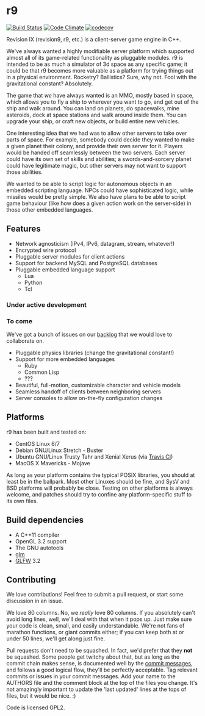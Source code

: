# r9 #

[![Build Status](https://travis-ci.org/adminspotter/r9.svg?branch=master)](https://travis-ci.org/adminspotter/r9) [![Code Climate](https://codeclimate.com/github/adminspotter/r9/badges/gpa.svg)](https://codeclimate.com/github/adminspotter/r9) [![codecov](https://codecov.io/gh/adminspotter/r9/branch/master/graph/badge.svg)](https://codecov.io/gh/adminspotter/r9)

Revision IX (revision9, r9, etc.) is a client-server game engine in
C++.

We've always wanted a highly modifiable server platform which
supported almost all of its game-related functionality as pluggable
modules.  r9 is intended to be as much a simulator of 3d space as any
specific game; it could be that r9 becomes more valuable as a platform
for trying things out in a physical environment.  Rocketry?
Ballistics?  Sure, why not.  Fool with the gravitational constant?
Absolutely.

The game that *we* have always wanted is an MMO, mostly based in
space, which allows you to fly a ship to wherever you want to go, and
get out of the ship and walk around.  You can land on planets, do
spacewalks, mine asteroids, dock at space stations and walk around
inside them.  You can upgrade your ship, or craft new objects, or
build entire new vehicles.

One interesting idea that we had was to allow other servers to take
over parts of space.  For example, somebody could decide they wanted
to make a given planet their colony, and provide their own server for
it.  Players would be handed off seamlessly between the two servers.
Each server could have its own set of skills and abilities; a
swords-and-sorcery planet could have legitimate magic, but other
servers may not want to support those abilities.

We wanted to be able to script logic for autonomous objects in an
embedded scripting language.  NPCs could have sophisticated logic,
while missiles would be pretty simple.  We also have plans to be able
to script game behaviour (like how does a given action work on the
server-side) in those other embedded languages.

## Features ##

* Network agnosticism (IPv4, IPv6, datagram, stream, whatever!)
* Encrypted wire protocol
* Pluggable server modules for client actions
* Support for backend MySQL and PostgreSQL databases
* Pluggable embedded language support
  * Lua
  * Python
  * Tcl

### Under active development ###

### To come ###

We've got a bunch of issues on our
[backlog](https://github.com/adminspotter/r9/issues) that we would
love to collaborate on.

* Pluggable physics libraries (change the gravitational constant!)
* Support for more embedded languages
  * Ruby
  * Common Lisp
  * ???
* Beautiful, full-motion, customizable character and vehicle models
* Seamless handoff of clients between neighboring servers
* Server consoles to allow on-the-fly configuration changes

## Platforms ##

r9 has been built and tested on:

* CentOS Linux 6/7
* Debian GNU/Linux Stretch - Buster
* Ubuntu GNU/Linux Trusty Tahr and Xenial Xerus (via [Travis CI](https://travis-ci.org))
* MacOS X Mavericks - Mojave

As long as your platform contains the typical POSIX libraries, you
should at least be in the ballpark.  Most other Linuxes should be
fine, and SysV and BSD platforms will probably be close.  Testing on
other platforms is always welcome, and patches should try to confine
any platform-specific stuff to its own files.

## Build dependencies ##

* A C++11 compiler
* OpenGL 3.2 support
* The GNU autotools
* [glm](http://glm.g-truc.net/)
* [GLFW](http://www.glfw.org/) 3.2

## Contributing ##

We love contributions!  Feel free to submit a pull request, or start
some discussion in an issue.

We love 80 columns.  No, we *really* love 80 columns.  If you
absolutely can't avoid long lines, well, we'll deal with that when it
pops up.  Just make sure your code is clean, small, and easily
understandable.  We're not fans of marathon functions, or giant
commits either; if you can keep both at or under 50 lines, we'll get
along just fine.

Pull requests don't need to be squashed.  In fact, we'd prefer that
they **not** be squashed.  Some people get twitchy about that, but as
long as the commit chain makes sense, is documented well by the
[commit messages](https://chris.beams.io/posts/git-commit/), and
follows a good logical flow, they'll be perfectly acceptable.  Tag
relevant commits or issues in your commit messages.  Add your name to
the AUTHORS file and the comment block at the top of the files you
change.  It's not amazingly important to update the 'last updated'
lines at the tops of files, but it would be nice. :)

Code is licensed GPL2.
